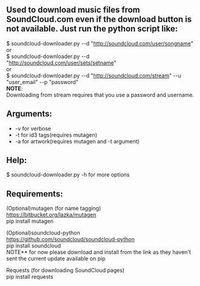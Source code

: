 Used to download music files from SoundCloud.com even if the download button is not available.
Just run the python script like:
------------
$ soundcloud-downloader.py --d "http://soundcloud.com/user/songname"  
or  
$ soundcloud-downloader.py --d "http://soundcloud.com/user/sets/setname"  
or  
$ soundcloud-downloader.py --d "http://soundcloud.com/stream" --u "user_email" --p "password"  
**NOTE**:<br>
Downloading from stream requires that you use a password and username.  

Arguments:
------------
*   -v for verbose
*   -t for id3 tags(requires mutagen)
*   -a for artwork(requires mutagen and -t argument)

Help:
------------
$ soundcloud-downloader.py -h for more options

Requirements:
------------
(Optional)mutagen (for name tagging)  
https://bitbucket.org/lazka/mutagen  
pip install mutagen  
  
(Optional)soundcloud-python  
https://github.com/soundcloud/soundcloud-python  
pip install soundcloud  
NOTE** for now please download and install from the link as they haven't sent the current update available on pip  
  
Requests (for downloading SoundCloud pages)  
pip install requests  
